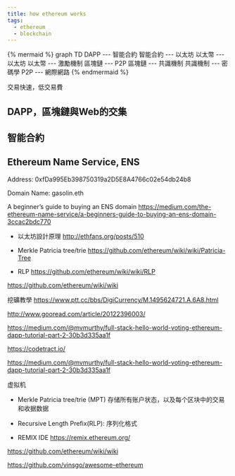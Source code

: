 ```yaml
---
title: how ethereum works
tags:
  - ethereum
  - blockchain
---
```


{% mermaid %}
graph TD
DAPP --- 智能合約
智能合約 --- 以太坊
以太幣 --- 以太坊
以太幣 --- 激勵機制
區塊鏈 --- P2P
區塊鏈 --- 共識機制
共識機制 --- 密碼學
P2P --- 網際網路
{% endmermaid %}


交易快速，低交易費


## DAPP，區塊鏈與Web的交集

## 智能合約

## Ethereum Name Service, ENS

Address: 0xfDa995Eb398750319a2D5E8A4766c02e54db24b8

Domain Name:
gasolin.eth

A beginner’s guide to buying an ENS domain
https://medium.com/the-ethereum-name-service/a-beginners-guide-to-buying-an-ens-domain-3ccac2bdc770


* 以太坊設計原理 http://ethfans.org/posts/510

* Merkle Patricia tree/trie https://github.com/ethereum/wiki/wiki/Patricia-Tree
* RLP https://github.com/ethereum/wiki/wiki/RLP

https://github.com/ethereum/wiki/wiki


挖礦教學
https://www.ptt.cc/bbs/DigiCurrency/M.1495624721.A.6A8.html

http://www.gooread.com/article/20122396003/

https://medium.com/@mvmurthy/full-stack-hello-world-voting-ethereum-dapp-tutorial-part-2-30b3d335aa1f

https://codetract.io/

https://medium.com/@mvmurthy/full-stack-hello-world-voting-ethereum-dapp-tutorial-part-2-30b3d335aa1f


虚拟机
* Merkle Patricia tree/trie (MPT) 存储所有账户状态，以及每个区块中的交易和收据数据
* Recursive Length Prefix(RLP): 序列化格式

* REMIX IDE https://remix.ethereum.org/


https://github.com/ethereum/wiki/wiki

https://github.com/vinsgo/awesome-ethereum